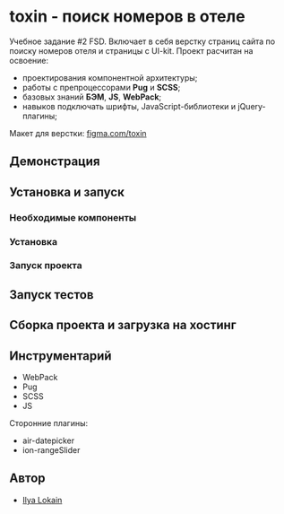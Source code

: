 # toxin - поиск номеров в отеле
Учебное задание #2 FSD. Включает в себя верстку страниц сайта по поиску номеров отеля и страницы с UI-kit.
Проект расчитан на освоение:
- проектирования компонентной архитектуры;
- работы с препроцессорами **Pug** и **SCSS**;
- базовых знаний **БЭМ**, **JS**, **WebPack**;
- навыков подключать шрифты, JavaScript-библиотеки и jQuery-плагины;

Макет для верстки: [figma.com/toxin](https://www.figma.com/file/MumYcKVk9RkKZEG6dR5E3A/)

## Демонстрация

## Установка и запуск

### Необходимые компоненты

### Установка
### Запуск проекта

## Запуск тестов

## Сборка проекта и загрузка на хостинг

## Инструментарий
- WebPack
- Pug
- SCSS
- JS

Сторонние плагины:
- air-datepicker
- ion-rangeSlider

## Автор
- [Ilya Lokain](https://github.com/ILokalin)

